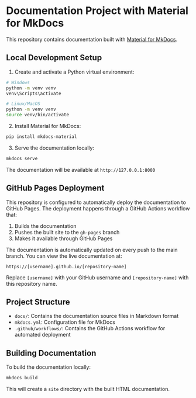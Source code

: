 # Documentation Project with Material for MkDocs

This repository contains documentation built with [Material for MkDocs](https://squidfunk.github.io/mkdocs-material/).

## Local Development Setup

1. Create and activate a Python virtual environment:

```bash
# Windows
python -m venv venv
venv\Scripts\activate

# Linux/MacOS
python -m venv venv
source venv/bin/activate
```

2. Install Material for MkDocs:

```bash
pip install mkdocs-material
```

3. Serve the documentation locally:

```bash
mkdocs serve
```

The documentation will be available at `http://127.0.0.1:8000`

## GitHub Pages Deployment

This repository is configured to automatically deploy the documentation to GitHub Pages. The deployment happens through a GitHub Actions workflow that:

1. Builds the documentation
2. Pushes the built site to the `gh-pages` branch
3. Makes it available through GitHub Pages

The documentation is automatically updated on every push to the main branch. You can view the live documentation at:

`https://[username].github.io/[repository-name]`

Replace `[username]` with your GitHub username and `[repository-name]` with this repository name.

## Project Structure

- `docs/`: Contains the documentation source files in Markdown format
- `mkdocs.yml`: Configuration file for MkDocs
- `.github/workflows/`: Contains the GitHub Actions workflow for automated deployment

## Building Documentation

To build the documentation locally:

```bash
mkdocs build
```

This will create a `site` directory with the built HTML documentation.
